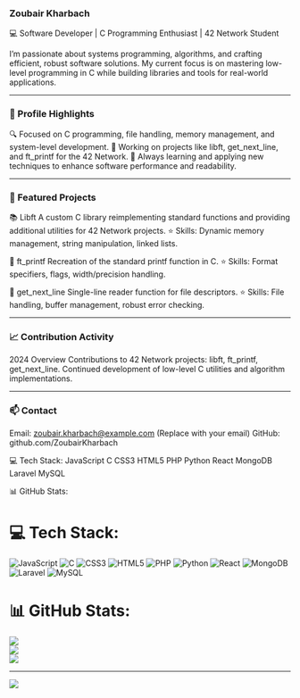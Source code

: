 
### Zoubair Kharbach
💻 Software Developer | C Programming Enthusiast | 42 Network Student

I’m passionate about systems programming, algorithms, and crafting efficient, robust software solutions. My current focus is on mastering low-level programming in C while building libraries and tools for real-world applications.

---
### 🌟 Profile Highlights
🔍 Focused on C programming, file handling, memory management, and system-level development.
🎯 Working on projects like libft, get_next_line, and ft_printf for the 42 Network.
🚀 Always learning and applying new techniques to enhance software performance and readability.

---
### 🚀 Featured Projects
📚 Libft
A custom C library reimplementing standard functions and providing additional utilities for 42 Network projects.
⭐ Skills: Dynamic memory management, string manipulation, linked lists.

📜 ft_printf
Recreation of the standard printf function in C.
⭐ Skills: Format specifiers, flags, width/precision handling.

📖 get_next_line
Single-line reader function for file descriptors.
⭐ Skills: File handling, buffer management, robust error checking.

---
### 📈 Contribution Activity
2024 Overview
Contributions to 42 Network projects: libft, ft_printf, get_next_line.
Continued development of low-level C utilities and algorithm implementations.

---
### 📫 Contact
Email: zoubair.kharbach@example.com (Replace with your email)
GitHub: github.com/ZoubairKharbach

💻 Tech Stack:
JavaScript C CSS3 HTML5 PHP Python React MongoDB Laravel MySQL

📊 GitHub Stats:

# 💻 Tech Stack:
![JavaScript](https://img.shields.io/badge/javascript-%23323330.svg?style=for-the-badge&logo=javascript&logoColor=%23F7DF1E) ![C](https://img.shields.io/badge/c-%2300599C.svg?style=for-the-badge&logo=c&logoColor=white) ![CSS3](https://img.shields.io/badge/css3-%231572B6.svg?style=for-the-badge&logo=css3&logoColor=white) ![HTML5](https://img.shields.io/badge/html5-%23E34F26.svg?style=for-the-badge&logo=html5&logoColor=white) ![PHP](https://img.shields.io/badge/php-%23777BB4.svg?style=for-the-badge&logo=php&logoColor=white) ![Python](https://img.shields.io/badge/python-3670A0?style=for-the-badge&logo=python&logoColor=ffdd54) ![React](https://img.shields.io/badge/react-%2320232a.svg?style=for-the-badge&logo=react&logoColor=%2361DAFB) ![MongoDB](https://img.shields.io/badge/MongoDB-%234ea94b.svg?style=for-the-badge&logo=mongodb&logoColor=white) ![Laravel](https://img.shields.io/badge/laravel-%23FF2D20.svg?style=for-the-badge&logo=laravel&logoColor=white) ![MySQL](https://img.shields.io/badge/mysql-4479A1.svg?style=for-the-badge&logo=mysql&logoColor=white)
# 📊 GitHub Stats:
![](https://github-readme-stats.vercel.app/api?username=kharbachzoubair&theme=dark&hide_border=false&include_all_commits=false&count_private=false)<br/>
![](https://github-readme-streak-stats.herokuapp.com/?user=kharbachzoubair&theme=dark&hide_border=false)<br/>
![](https://github-readme-stats.vercel.app/api/top-langs/?username=kharbachzoubair&theme=dark&hide_border=false&include_all_commits=false&count_private=false&layout=compact)

---
[![](https://visitcount.itsvg.in/api?id=kharbachzoubair&icon=0&color=0)](https://visitcount.itsvg.in)

<!-- Proudly created with GPRM ( https://gprm.itsvg.in ) -->
